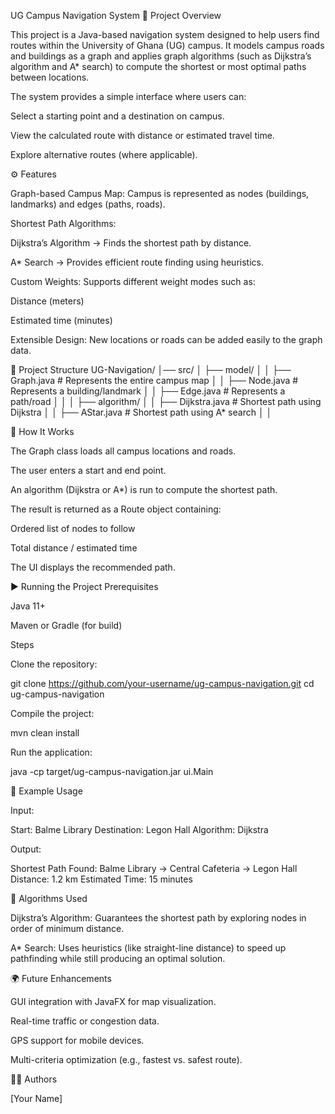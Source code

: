 UG Campus Navigation System
📌 Project Overview

This project is a Java-based navigation system designed to help users find routes within the University of Ghana (UG) campus. It models campus roads and buildings as a graph and applies graph algorithms (such as Dijkstra’s algorithm and A* search) to compute the shortest or most optimal paths between locations.

The system provides a simple interface where users can:

Select a starting point and a destination on campus.

View the calculated route with distance or estimated travel time.

Explore alternative routes (where applicable).

⚙️ Features

Graph-based Campus Map: Campus is represented as nodes (buildings, landmarks) and edges (paths, roads).

Shortest Path Algorithms:

Dijkstra’s Algorithm → Finds the shortest path by distance.

A* Search → Provides efficient route finding using heuristics.

Custom Weights: Supports different weight modes such as:

Distance (meters)

Estimated time (minutes)

Extensible Design: New locations or roads can be added easily to the graph data.

📂 Project Structure
UG-Navigation/
│── src/
│   ├── model/
│   │   ├── Graph.java        # Represents the entire campus map
│   │   ├── Node.java         # Represents a building/landmark
│   │   ├── Edge.java         # Represents a path/road
│   │
│   ├── algorithm/
│   │   ├── Dijkstra.java     # Shortest path using Dijkstra
│   │   ├── AStar.java        # Shortest path using A* search
│   │


🚀 How It Works

The Graph class loads all campus locations and roads.

The user enters a start and end point.

An algorithm (Dijkstra or A*) is run to compute the shortest path.

The result is returned as a Route object containing:

Ordered list of nodes to follow

Total distance / estimated time

The UI displays the recommended path.

▶️ Running the Project
Prerequisites

Java 11+

Maven or Gradle (for build)

Steps

Clone the repository:

git clone https://github.com/your-username/ug-campus-navigation.git
cd ug-campus-navigation


Compile the project:

mvn clean install


Run the application:

java -cp target/ug-campus-navigation.jar ui.Main

🧪 Example Usage

Input:

Start: Balme Library
Destination: Legon Hall
Algorithm: Dijkstra


Output:

Shortest Path Found:
Balme Library → Central Cafeteria → Legon Hall
Distance: 1.2 km
Estimated Time: 15 minutes

📖 Algorithms Used

Dijkstra’s Algorithm: Guarantees the shortest path by exploring nodes in order of minimum distance.

A* Search: Uses heuristics (like straight-line distance) to speed up pathfinding while still producing an optimal solution.

🌍 Future Enhancements

GUI integration with JavaFX for map visualization.

Real-time traffic or congestion data.

GPS support for mobile devices.

Multi-criteria optimization (e.g., fastest vs. safest route).

👨‍💻 Authors

[Your Name]
